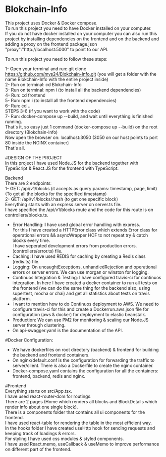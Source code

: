 # Blokchain-Info 
This project uses Docker & Docker compose. <br />
To run this project you need to have Docker installed on your computer. <br />
If you do not have docker installed on your computer you can also run this project by installing dependencies on the frontend and on the backend and adding a proxy on the frontend package.json "proxy":"http://localhost:5000" to point to our API.

To run this project you need to follow these steps: <br />

1- Open your terminal and run: git clone https://github.com/mvs24/Blokchain-Info.git (you will get a folder with the name Blokchain-Info with the entire project inside) <br />
2- Run on terminal: cd Blokchain-Info <br />
3- Run on terminal: npm i (to install all the backend dependencies) <br />
4- Run: cd frontend <br />
5- Run: npm i (to install all the frontend dependencies) <br />
6- Run: cd .. <br />
STEPS 3-6 (if you want to work with the code) <br />
7- Run: docker-compose up --build, and wait until everything is finished running. <br />
That's it, so easy just 1 command (docker-compose up --build) on the root directory (Blokchain-Info) <br />
Now open the browser on: localhost:3050 (3050 on our host points to port 80 inside the NGINX container) <br />
That's all. <br />

#DESIGN OF THE PROJECT <br />
In this project I have used Node.JS for the backend together with TypeScript & React.JS for the frontend with TypeScript.<br />

Backend<br />
There are 2 endpoints: <br />
1- GET: /api/v1/blocks (it accepts as query params: timestamp, page, limit) (To get all the blocks for the specified timestamp)<br />
2- GET: /api/v1/blocks/:hash (to get one specific block)<br />
Everything starts with an express server on server.ts file.<br />
I have specified the /api/v1/blocks route and the code for this route is on controllers/blocks.ts.<br />
* Error Handling: I have used global error handling with express.<br />
For this I have created a HTTPError class which extends Error class for operational errors && asyncWrapper HOF to not repeat try & catch blocks every time.<br />
I have seperated development errors from production errors. (controllers/error.ts) file.<br />
* Caching: I have used REDIS for caching by creating a Redis class (redis.ts) file.<br />
* Logging: On uncaughtExceptions, unhandledRejection and operational errors or server errors. We can use morgan or winston for logging. 
* Continuos Integration & Testing: I have configured travis-ci for continuos integration. In here I have created a docker container to run all tests on the frontend (we can do the same thing for the backend also, using supertest, mocha or chai) and get all statistics about tests on travis platform.
* I want to mention how to do Continuos deployment to AWS. We need to configure travis-ci for this and create a Dockerrun.aws.json file for configuration (aws & docker) for deployment to elastic beanstalk.<br />
* Production: We can use PM2 for monitoring & scaling our Node.JS server through clustering.
* On api-swagger.yaml is the documentation of the API.<br />

#Docker Configuration:
* We have dockerfiles on root directory (backend) & frontend for building the backend and frontend containers.<br />
* On nginx/default.conf is the configuration for forwarding the traffic to server/client. There is also a Dockerfile to create the nginx container.<br />
* Docker-compose.yaml contains the configuration for all the containers: frontend, backend, redis and nginx.<br />

#Frontend<br/>
Everything starts on src/App.tsx.<br />
I have used react-router-dom for routings.<br />
There are 2 pages (Home which renders all blocks and BlockDetails which render info about one single block).<br />
There is a components folder that contains all ui components for the frontend.<br />
I have used react-table for rendering the table in the most efficient way.<br />
In the hooks folder I have created useHttp hook for sending requests and keeping track of loadings & errors.<br />
For styling I have used css modules & styled components.<br />
I have used React.memo, useCallback & useMemo to improve performance on different part of the frontend.
